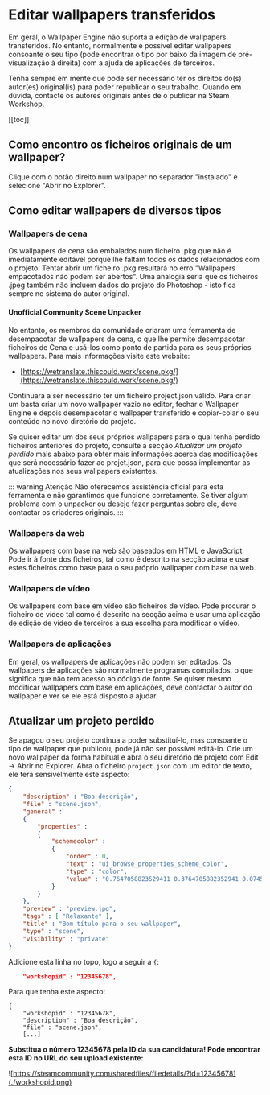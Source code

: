 # Editar wallpapers transferidos

Em geral, o Wallpaper Engine não suporta a edição de wallpapers transferidos. No entanto, normalmente é possível editar wallpapers consoante o seu tipo (pode encontrar o tipo por baixo da imagem de pré-visualização à direita) com a ajuda de aplicações de terceiros.

Tenha sempre em mente que pode ser necessário ter os direitos do(s) autor(es) original(is) para poder republicar o seu trabalho. Quando em dúvida, contacte os autores originais antes de o publicar na Steam Workshop.

[[toc]]

## Como encontro os ficheiros originais de um wallpaper?

Clique com o botão direito num wallpaper no separador "instalado" e selecione "Abrir no Explorer".

## Como editar wallpapers de diversos tipos

### Wallpapers de cena

Os wallpapers de cena são embalados num ficheiro .pkg que não é imediatamente editável porque lhe faltam todos os dados relacionados com o projeto. Tentar abrir um ficheiro .pkg resultará no erro "Wallpapers empacotados não podem ser abertos". Uma analogia seria que os ficheiros .jpeg também não incluem dados do projeto do Photoshop - isto fica sempre no sistema do autor original.

#### Unofficial Community Scene Unpacker

No entanto, os membros da comunidade criaram uma ferramenta de desempacotar de wallpapers de cena, o que lhe permite desempacotar ficheiros de Cena e usá-los como ponto de partida para os seus próprios wallpapers. Para mais informações visite este website:

* [https://wetranslate.thiscould.work/scene.pkg/](https://wetranslate.thiscould.work/scene.pkg/)

Continuará a ser necessário ter um ficheiro project.json válido. Para criar um basta criar um novo wallpaper vazio no editor, fechar o Wallpaper Engine e depois desempacotar o wallpaper transferido e copiar-colar o seu conteúdo no novo diretório do projeto.

Se quiser editar um dos seus próprios wallpapers para o qual tenha perdido ficheiros anteriores do projeto, consulte a secção *Atualizar um projeto perdido* mais abaixo para obter mais informações acerca das modificações que será necessário fazer ao projet.json, para que possa implementar as atualizações nos seus wallpapers existentes.

::: warning
Atenção
Não oferecemos assistência oficial para esta ferramenta e não garantimos que funcione corretamente. Se tiver algum problema com o unpacker ou deseje fazer perguntas sobre ele, deve contactar os criadores originais.
:::

### Wallpapers da web

Os wallpapers com base na web são baseados em HTML e JavaScript. Pode ir à fonte dos ficheiros, tal como é descrito na secção acima e usar estes ficheiros como base para o seu próprio wallpaper com base na web.

### Wallpapers de vídeo

Os wallpapers com base em vídeo são ficheiros de vídeo. Pode procurar o ficheiro de vídeo tal como é descrito na secção acima e usar uma aplicação de edição de vídeo de terceiros à sua escolha para modificar o vídeo.

### Wallpapers de aplicações

Em geral, os wallpapers de aplicações não podem ser editados. Os wallpapers de aplicações são normalmente programas compilados, o que significa que não tem acesso ao código de fonte. Se quiser mesmo modificar wallpapers com base em aplicações, deve contactar o autor do wallpaper e ver se ele está disposto a ajudar.

## Atualizar um projeto perdido

Se apagou o seu projeto continua a poder substituí-lo, mas consoante o tipo de wallpaper que publicou, pode já não ser possível editá-lo. Crie um novo wallpaper da forma habitual e abra o seu diretório de projeto com Edit -> Abrir no Explorer. Abra o ficheiro `project.json` com um editor de texto, ele terá sensivelmente este aspecto:

```json
{
    "description" : "Boa descrição",
    "file" : "scene.json",
    "general" : 
    {
        "properties" : 
        {
            "schemecolor" : 
            {
                "order" : 0,
                "text" : "ui_browse_properties_scheme_color",
                "type" : "color",
                "value" : "0.7647058823529411 0.3764705882352941 0.07450980392156863"
            }
        }
    },
    "preview" : "preview.jpg",
    "tags" : [ "Relaxante" ],
    "title" : "Bom título para o seu wallpaper",
    "type" : "scene",
    "visibility" : "private"
}
```

Adicione esta linha no topo, logo a seguir a `{`:

```json
    "workshopid" : "12345678",
```
Para que tenha este aspecto:

```json{2}
{
    "workshopid" : "12345678",
    "description" : "Boa descrição",
    "file" : "scene.json",
    [...]
```

**Substitua o número 12345678 pela ID da sua candidatura! Pode encontrar esta ID no URL do seu upload existente:**

![https://steamcommunity.com/sharedfiles/filedetails/?id=12345678](./workshopid.png)

